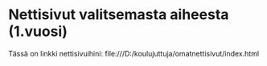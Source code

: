 # Nettisivut valitsemasta aiheesta (1.vuosi)
Tässä on linkki nettisivuihini: file:///D:/koulujuttuja/omatnettisivut/index.html